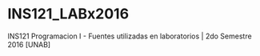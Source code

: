 # INS121_LABx2016
INS121 Programacion I - Fuentes utilizadas en laboratorios | 2do Semestre 2016 [UNAB]
